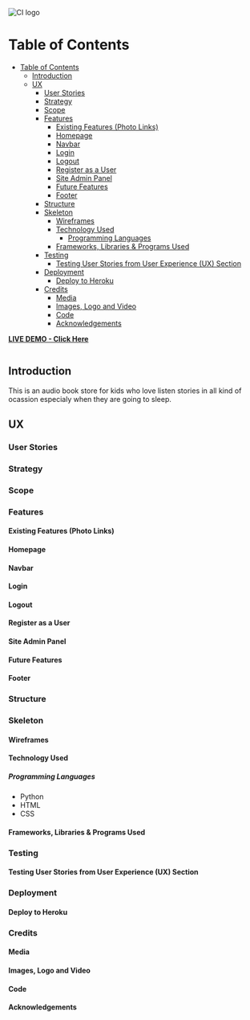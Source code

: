 ![CI logo](https://codeinstitute.s3.amazonaws.com/fullstack/ci_logo_small.png)

# Table of Contents
- [Table of Contents](#table-of-contents)
  - [Introduction](#introduction)
  - [UX](#ux)
    - [User Stories](#user-stories)
    - [Strategy](#strategy)
    - [Scope](#scope)
    - [Features](#features)
      - [Existing Features (Photo Links)](#existing-features-photo-links)
      - [Homepage](#homepage)
      - [Navbar](#navbar)
      - [Login](#login)
      - [Logout](#logout)
      - [Register as a User](#register-as-a-user)
      - [Site Admin Panel](#site-admin-panel)
      - [Future Features](#future-features)
      - [Footer](#footer)
    - [Structure](#structure)
    - [Skeleton](#skeleton)
      - [Wireframes](#wireframes)
      - [Technology Used](#technology-used)
        - [Programming Languages](#programming-languages)
      - [Frameworks, Libraries \& Programs Used](#frameworks-libraries--programs-used)
    - [Testing](#testing)
      - [Testing User Stories from User Experience (UX) Section](#testing-user-stories-from-user-experience-ux-section)
    - [Deployment](#deployment)
      - [Deploy to Heroku](#deploy-to-heroku)
    - [Credits](#credits)
      - [Media](#media)
      - [Images, Logo and Video](#images-logo-and-video)
      - [Code](#code)
      - [Acknowledgements](#acknowledgements)

**[LIVE DEMO - Click Here]()**

![]()

 ## Introduction

  This is an audio book store for kids who love listen stories in all kind of ocassion especialy when they are going to sleep.

  ## UX
  ### User Stories

  ### Strategy
   ### Scope
   ### Features

   #### Existing Features (Photo Links)


  #### Homepage

  #### Navbar

   #### Login

   #### Logout

   #### Register as a User

   #### Site Admin Panel

   #### Future Features 

   #### Footer

   ### Structure

   ### Skeleton

   #### Wireframes 

   #### Technology Used

  ##### Programming Languages 

  - Python
  - HTML
  - CSS
  
  #### Frameworks, Libraries & Programs Used

  ### Testing

  #### Testing User Stories from User Experience (UX) Section

  ### Deployment

  #### Deploy to Heroku

   ### Credits

   #### Media

  #### Images, Logo and Video

  #### Code

  #### Acknowledgements